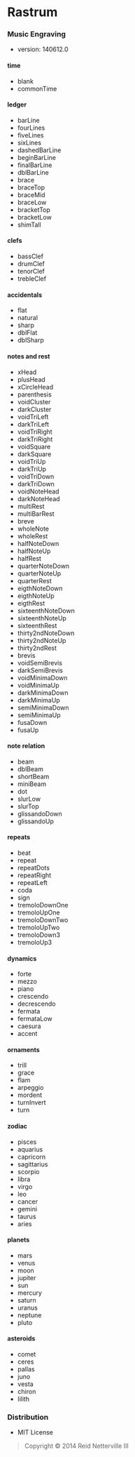Rastrum
=======

### Music Engraving

- version: 140612.0

#### time

- blank
- commonTime

#### ledger

- barLine
- fourLines
- fiveLines
- sixLines
- dashedBarLine
- beginBarLine
- finalBarLine
- dblBarLine
- brace
- braceTop
- braceMid
- braceLow
- bracketTop
- bracketLow
- shimTall

#### clefs

- bassClef
- drumClef
- tenorClef
- trebleClef

#### accidentals

- flat
- natural
- sharp
- dblFlat
- dblSharp

#### notes and rest

- xHead
- plusHead
- xCircleHead
- parenthesis
- voidCluster
- darkCluster
- voidTriLeft
- darkTriLeft
- voidTriRight
- darkTriRight
- voidSquare
- darkSquare
- voidTriUp
- darkTriUp
- voidTriDown
- darkTriDown
- voidNoteHead
- darkNoteHead
- multiRest
- multiBarRest
- breve
- wholeNote
- wholeRest
- halfNoteDown
- halfNoteUp
- halfRest
- quarterNoteDown
- quarterNoteUp
- quarterRest
- eigthNoteDown
- eigthNoteUp
- eigthRest
- sixteenthNoteDown
- sixteenthNoteUp
- sixteenthRest
- thirty2ndNoteDown
- thirty2ndNoteUp
- thirty2ndRest
- brevis
- voidSemiBrevis
- darkSemiBrevis
- voidMinimaDown
- voidMinimaUp
- darkMinimaDown
- darkMinimaUp
- semiMinimaDown
- semiMinimaUp
- fusaDown
- fusaUp

#### note relation

- beam
- dblBeam
- shortBeam
- miniBeam
- dot
- slurLow
- slurTop
- glissandoDown
- glissandoUp

#### repeats

- beat
- repeat
- repeatDots
- repeatRight
- repeatLeft
- coda
- sign
- tremoloDownOne
- tremoloUpOne
- tremoloDownTwo
- tremoloUpTwo
- tremoloDown3
- tremoloUp3

#### dynamics

- forte
- mezzo
- piano
- crescendo
- decrescendo
- fermata
- fermataLow
- caesura
- accent

#### ornaments

- trill
- grace
- flam
- arpeggio
- mordent
- turnInvert
- turn

#### zodiac

- pisces
- aquarius
- capricorn
- sagittarius
- scorpio
- libra
- virgo
- leo
- cancer
- gemini
- taurus
- aries

#### planets

- mars
- venus
- moon
- jupiter
- sun
- mercury
- saturn
- uranus
- neptune
- pluto

#### asteroids

- comet
- ceres
- pallas
- juno
- vesta
- chiron
- lilith

### Distribution

- MIT License

> Copyright &#169; 2014 Reid Netterville III

